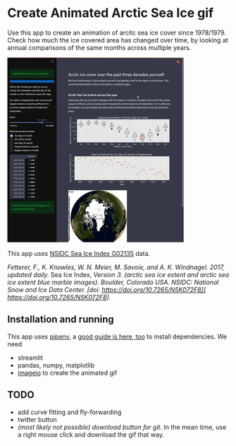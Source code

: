# Create Animated Arctic Sea Ice gif

Use this app to create an animation of arcitc sea ice cover since 1978/1979. Check how much the ice covered area has changed over
time, by looking at annual comparisons of the same months across multiple years.

![](ice_cover_animations.gif)

This app uses [NSIDC Sea Ice Index G02135](https://nsidc.org/data/g02135) data. 

_Fetterer, F., K. Knowles, W. N. Meier, M. Savoie, and A. K. Windnagel. 2017, updated daily._ Sea Ice Index, _Version 3. 
(arctic sea ice extent and arctic sea ice extent blue marble images). Boulder, Colorado USA. NSIDC: National Snow and Ice Data Center. 
[doi: https://doi.org/10.7265/N5K072F8]( https://doi.org/10.7265/N5K072F8)._

## Installation and running

This app uses [pipenv](https://pipenv.pypa.io/en/latest/), a [good guide is here, too](https://realpython.com/pipenv-guide/) to install dependencies.
We need
* streamlit
* pandas, numpy, matplotlib
* [imageio](https://imageio.github.io/) to create the animated gif

## TODO

* add curve fitting and fly-forwarding
* twitter button
* _(most likely not possible) download button for git._ In the mean time, use a right mouse click and download the gif that way.

